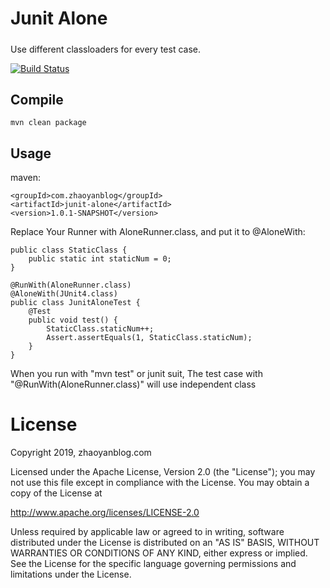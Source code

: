 # Junit Alone
#####

Use different classloaders for every test case.

[![Build Status](https://travis-ci.org/johnyannj/junit-alone.svg?branch=master)](https://travis-ci.org/johnyannj/junit-alone)

## Compile
`
 mvn clean package
`

## Usage

maven:

```
<groupId>com.zhaoyanblog</groupId>  
<artifactId>junit-alone</artifactId>  
<version>1.0.1-SNAPSHOT</version>
```
Replace Your Runner with AloneRunner.class, and put it to @AloneWith:

```
public class StaticClass {
    public static int staticNum = 0;
}

@RunWith(AloneRunner.class)
@AloneWith(JUnit4.class)
public class JunitAloneTest {
    @Test
    public void test() {
        StaticClass.staticNum++;
        Assert.assertEquals(1, StaticClass.staticNum);
    }
}
```
When you run with "mvn test" or junit suit,  The test case with "@RunWith(AloneRunner.class)" will use independent class 

# License
Copyright 2019, zhaoyanblog.com

Licensed under the Apache License, Version 2.0 (the "License"); you may not use this file except in compliance with the License. You may obtain a copy of the License at

http://www.apache.org/licenses/LICENSE-2.0

Unless required by applicable law or agreed to in writing, software distributed under the License is distributed on an "AS IS" BASIS, WITHOUT WARRANTIES OR CONDITIONS OF ANY KIND, either express or implied. See the License for the specific language governing permissions and limitations under the License.
